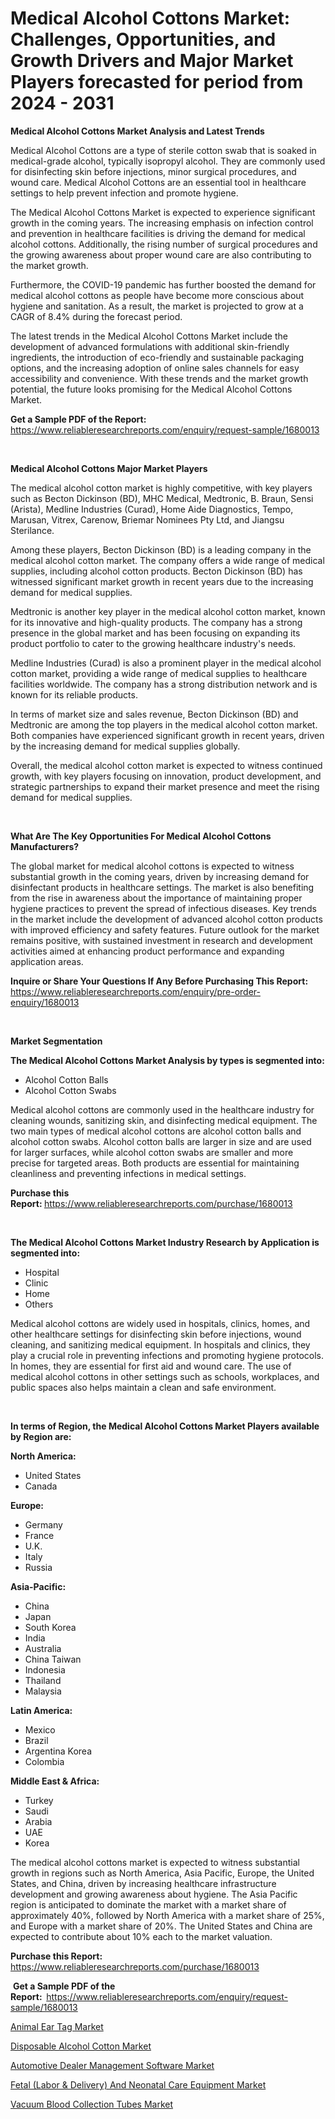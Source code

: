 <p><h1>Medical Alcohol Cottons Market: Challenges, Opportunities, and Growth Drivers and Major Market Players forecasted for period from 2024 - 2031</h1></p><p><strong>Medical Alcohol Cottons Market Analysis and Latest Trends</strong></p>
<p><p>Medical Alcohol Cottons are a type of sterile cotton swab that is soaked in medical-grade alcohol, typically isopropyl alcohol. They are commonly used for disinfecting skin before injections, minor surgical procedures, and wound care. Medical Alcohol Cottons are an essential tool in healthcare settings to help prevent infection and promote hygiene.</p><p>The Medical Alcohol Cottons Market is expected to experience significant growth in the coming years. The increasing emphasis on infection control and prevention in healthcare facilities is driving the demand for medical alcohol cottons. Additionally, the rising number of surgical procedures and the growing awareness about proper wound care are also contributing to the market growth.</p><p>Furthermore, the COVID-19 pandemic has further boosted the demand for medical alcohol cottons as people have become more conscious about hygiene and sanitation. As a result, the market is projected to grow at a CAGR of 8.4% during the forecast period.</p><p>The latest trends in the Medical Alcohol Cottons Market include the development of advanced formulations with additional skin-friendly ingredients, the introduction of eco-friendly and sustainable packaging options, and the increasing adoption of online sales channels for easy accessibility and convenience. With these trends and the market growth potential, the future looks promising for the Medical Alcohol Cottons Market.</p></p>
<p><strong>Get a Sample PDF of the Report:&nbsp;</strong> <a href="https://www.reliableresearchreports.com/enquiry/request-sample/1680013">https://www.reliableresearchreports.com/enquiry/request-sample/1680013</a></p>
<p>&nbsp;</p>
<p><strong>Medical Alcohol Cottons Major Market Players</strong></p>
<p><p>The medical alcohol cotton market is highly competitive, with key players such as Becton Dickinson (BD), MHC Medical, Medtronic, B. Braun, Sensi (Arista), Medline Industries (Curad), Home Aide Diagnostics, Tempo, Marusan, Vitrex, Carenow, Briemar Nominees Pty Ltd, and Jiangsu Sterilance. </p><p>Among these players, Becton Dickinson (BD) is a leading company in the medical alcohol cotton market. The company offers a wide range of medical supplies, including alcohol cotton products. Becton Dickinson (BD) has witnessed significant market growth in recent years due to the increasing demand for medical supplies.</p><p>Medtronic is another key player in the medical alcohol cotton market, known for its innovative and high-quality products. The company has a strong presence in the global market and has been focusing on expanding its product portfolio to cater to the growing healthcare industry's needs.</p><p>Medline Industries (Curad) is also a prominent player in the medical alcohol cotton market, providing a wide range of medical supplies to healthcare facilities worldwide. The company has a strong distribution network and is known for its reliable products.</p><p>In terms of market size and sales revenue, Becton Dickinson (BD) and Medtronic are among the top players in the medical alcohol cotton market. Both companies have experienced significant growth in recent years, driven by the increasing demand for medical supplies globally.</p><p>Overall, the medical alcohol cotton market is expected to witness continued growth, with key players focusing on innovation, product development, and strategic partnerships to expand their market presence and meet the rising demand for medical supplies.</p></p>
<p>&nbsp;</p>
<p><strong>What Are The Key Opportunities For Medical Alcohol Cottons Manufacturers?</strong></p>
<p><p>The global market for medical alcohol cottons is expected to witness substantial growth in the coming years, driven by increasing demand for disinfectant products in healthcare settings. The market is also benefiting from the rise in awareness about the importance of maintaining proper hygiene practices to prevent the spread of infectious diseases. Key trends in the market include the development of advanced alcohol cotton products with improved efficiency and safety features. Future outlook for the market remains positive, with sustained investment in research and development activities aimed at enhancing product performance and expanding application areas.</p></p>
<p><strong>Inquire or Share Your Questions If Any Before Purchasing This Report:</strong> <a href="https://www.reliableresearchreports.com/enquiry/pre-order-enquiry/1680013">https://www.reliableresearchreports.com/enquiry/pre-order-enquiry/1680013</a></p>
<p>&nbsp;</p>
<p><strong>Market Segmentation</strong></p>
<p><strong>The Medical Alcohol Cottons Market Analysis by types is segmented into:</strong></p>
<p><ul><li>Alcohol Cotton Balls</li><li>Alcohol Cotton Swabs</li></ul></p>
<p><p>Medical alcohol cottons are commonly used in the healthcare industry for cleaning wounds, sanitizing skin, and disinfecting medical equipment. The two main types of medical alcohol cottons are alcohol cotton balls and alcohol cotton swabs. Alcohol cotton balls are larger in size and are used for larger surfaces, while alcohol cotton swabs are smaller and more precise for targeted areas. Both products are essential for maintaining cleanliness and preventing infections in medical settings.</p></p>
<p><strong>Purchase this Report:&nbsp;</strong><a href="https://www.reliableresearchreports.com/purchase/1680013">https://www.reliableresearchreports.com/purchase/1680013</a></p>
<p>&nbsp;</p>
<p><strong>The Medical Alcohol Cottons Market Industry Research by Application is segmented into:</strong></p>
<p><ul><li>Hospital</li><li>Clinic</li><li>Home</li><li>Others</li></ul></p>
<p><p>Medical alcohol cottons are widely used in hospitals, clinics, homes, and other healthcare settings for disinfecting skin before injections, wound cleaning, and sanitizing medical equipment. In hospitals and clinics, they play a crucial role in preventing infections and promoting hygiene protocols. In homes, they are essential for first aid and wound care. The use of medical alcohol cottons in other settings such as schools, workplaces, and public spaces also helps maintain a clean and safe environment.</p></p>
<p>&nbsp;</p>
<p><strong>In terms of Region, the Medical Alcohol Cottons Market Players available by Region are:</strong></p>
<p>
    <p> <strong> North America: </strong>
        <ul>
            <li>United States</li>
            <li>Canada</li>
        </ul>
        </p> 
    <p> <strong> Europe: </strong>
        <ul>
            <li>Germany</li>
            <li>France</li>
            <li>U.K.</li>
            <li>Italy</li>
            <li>Russia</li>
        </ul>
        </p> 
    <p> <strong> Asia-Pacific: </strong>
        <ul>
            <li>China</li>
            <li>Japan</li>
            <li>South Korea</li>
            <li>India</li>
            <li>Australia</li>
            <li>China Taiwan</li>
            <li>Indonesia</li>
            <li>Thailand</li>
            <li>Malaysia</li>
        </ul>
        </p> 
    <p> <strong> Latin America: </strong>
        <ul>
            <li>Mexico</li>
            <li>Brazil</li>
            <li>Argentina Korea</li>
            <li>Colombia</li>
        </ul>
        </p> 
    <p> <strong> Middle East & Africa: </strong>
        <ul>
            <li>Turkey</li>
            <li>Saudi</li>
            <li>Arabia</li>
            <li>UAE</li>
            <li>Korea</li>
        </ul>
    </p>
    </p>
<p><p>The medical alcohol cottons market is expected to witness substantial growth in regions such as North America, Asia Pacific, Europe, the United States, and China, driven by increasing healthcare infrastructure development and growing awareness about hygiene. The Asia Pacific region is anticipated to dominate the market with a market share of approximately 40%, followed by North America with a market share of 25%, and Europe with a market share of 20%. The United States and China are expected to contribute about 10% each to the market valuation.</p></p>
<p><strong>Purchase this Report: </strong><a href="https://www.reliableresearchreports.com/purchase/1680013">https://www.reliableresearchreports.com/purchase/1680013</a></p>
<p>&nbsp;<strong>Get a Sample PDF of the Report:&nbsp;&nbsp;</strong><a href="https://www.reliableresearchreports.com/enquiry/request-sample/1680013">https://www.reliableresearchreports.com/enquiry/request-sample/1680013</a></p>
<p><strong></strong></p>
<p><p><a href="https://issuu.com/reportprime-2/docs/animal-ear-tag-market-size-2030.pptx">Animal Ear Tag Market</a></p><p><a href="https://github.com/eeaveuhhh/Market-Research-Report-List-1/blob/main/disposable-alcohol-cotton-market.md">Disposable Alcohol Cotton Market</a></p><p><a href="https://issuu.com/reportprime-2/docs/automotive-dealer-management-software-market-size-">Automotive Dealer Management Software Market</a></p><p><a href="https://github.com/YashRP12/Market-Research-Report-List-3/blob/main/fetal-labor-delivery-and-neonatal-care-equipment-market.md">Fetal (Labor & Delivery) And Neonatal Care Equipment Market</a></p><p><a href="https://github.com/khayangel/Market-Research-Report-List-2/blob/main/vacuum-blood-collection-tubes-market.md">Vacuum Blood Collection Tubes Market</a></p></p>